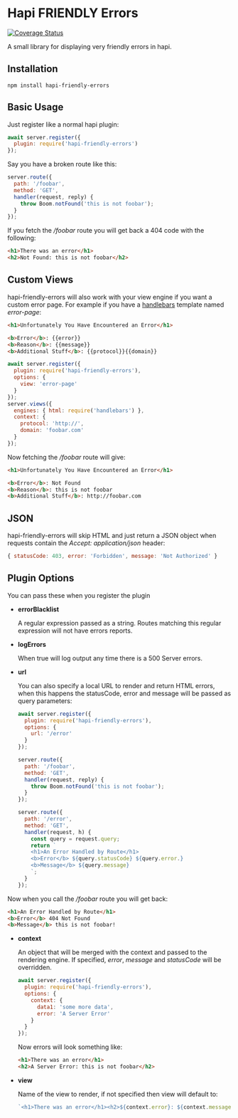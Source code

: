 # Hapi FRIENDLY Errors

[![Coverage Status](https://coveralls.io/repos/github/firstandthird/hapi-friendly-errors/badge.svg)](https://coveralls.io/github/firstandthird/hapi-friendly-errors)

A small library for displaying very friendly errors in hapi.

## Installation

```
npm install hapi-friendly-errors
```

## Basic Usage

 Just register like a normal hapi plugin:

```js
await server.register({
  plugin: require('hapi-friendly-errors')
});
```

Say you have a broken route like this:
```js
server.route({
  path: '/foobar',
  method: 'GET',
  handler(request, reply) {
    throw Boom.notFound('this is not foobar');
  }
});
```

If you fetch the _/foobar_ route you will get back a 404 code with the following:

```html
<h1>There was an error</h1>
<h2>Not Found: this is not foobar</h2>
```

## Custom Views

hapi-friendly-errors will also work with your view engine if you want a custom error page.  For example
if you have a [handlebars](https://handlebarsjs.com/) template named _error-page_:

```html
<h1>Unfortunately You Have Encountered an Error</h1>

<b>Error</b>: {{error}}
<b>Reason</b>: {{message}}
<b>Additional Stuff</b>: {{protocol}}{{domain}}
```

```js
await server.register({
  plugin: require('hapi-friendly-errors'),
  options: {
    view: 'error-page'
  }
});
server.views({
  engines: { html: require('handlebars') },
  context: {
    protocol: 'http://',
    domain: 'foobar.com'
  }
});
```

Now fetching the _/foobar_ route will give:

```html
<h1>Unfortunately You Have Encountered an Error</h1>

<b>Error</b>: Not Found
<b>Reason</b>: this is not foobar
<b>Additional Stuff</b>: http://foobar.com
```

## JSON

hapi-friendly-errors will skip HTML and just return a JSON object when requests contain the _Accept: application/json_ header:
```js
{ statusCode: 403, error: 'Forbidden', message: 'Not Authorized' }
```


## Plugin Options

  You can pass these when you register the plugin

- __errorBlacklist__

  A regular expression passed as a string. Routes matching this regular expression will not have errors reports.

- __logErrors__

  When true will log output any time there is a 500 Server errors.

- __url__

  You can also specify a local URL to render and return HTML errors, when this happens the statusCode, error and message will be passed as query parameters:

  ```js
  await server.register({
    plugin: require('hapi-friendly-errors'),
    options: {
      url: '/error'
    }
  });

  server.route({
    path: '/foobar',
    method: 'GET',
    handler(request, reply) {
      throw Boom.notFound('this is not foobar');
    }
  });

  server.route({
    path: '/error',
    method: 'GET',
    handler(request, h) {
      const query = request.query;
      return `
      <h1>An Error Handled by Route</h1>
      <b>Error</b> ${query.statusCode} ${query.error.}
      <b>Message</b> ${query.message}
      `;
    }
  });
  ```

Now when you call the _/foobar_ route you will get back:
```HTML
<h1>An Error Handled by Route</h1>
<b>Error</b> 404 Not Found
<b>Message</b> this is not foobar!
```

- __context__

  An object that will be merged with the context and passed to the rendering engine. If specified, _error_, _message_ and _statusCode_ will be overridden.
  ```js
  await server.register({
    plugin: require('hapi-friendly-errors'),
    options: {
      context: {
        data1: 'some more data',
        error: 'A Server Error'
      }
    }
  });
  ```

  Now errors will look something like:

  ```html
  <h1>There was an error</h1>
  <h2>A Server Error: this is not foobar</h2>
  ```

- __view__

  Name of the view to render, if not specified then view will default to:

  ```js
  `<h1>There was an error</h1><h2>${context.error}: ${context.message}</h2>`
  ```
